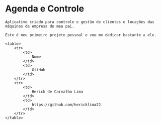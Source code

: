 # Agenda e Controle
    Aplicativo criado para controle e gestão de clientes e locações das máquinas da empresa do meu pai.
    
    Este é meu primeiro projeto pessoal e vou me dedicar bastante a ele.

    <table>
        <tr>
            <td>
                Nome
            </td>
            <td>
                GitHub
            </td>
        </tr>
        <tr>
            <td>
                Herick de Carvalho Lima
            </td>
            <td>
                https://github.com/hericklima22
            </td>
        </tr>
    </table>
